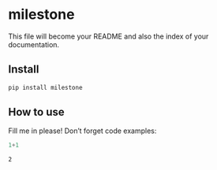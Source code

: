 milestone
================

<!-- WARNING: THIS FILE WAS AUTOGENERATED! DO NOT EDIT! -->

This file will become your README and also the index of your
documentation.

## Install

``` sh
pip install milestone
```

## How to use

Fill me in please! Don’t forget code examples:

``` python
1+1
```

    2
